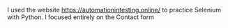 I used the website https://automationintesting.online/ to practice Selenium with Python. I focused entirely on the Contact form
